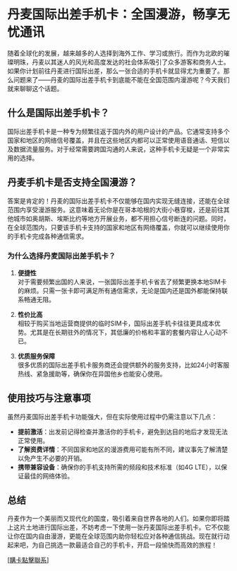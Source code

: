 # 丹麦国际出差手机卡：全国漫游，畅享无忧通讯

随着全球化的发展，越来越多的人选择到海外工作、学习或旅行。而作为北欧的璀璨明珠，丹麦以其迷人的风光和高度发达的社会体系吸引了众多游客和商务人士。如果你计划前往丹麦进行国际出差，那么一张合适的手机卡就显得尤为重要了。那么问题来了——丹麦的国际出差手机卡到底能不能在全国范围内漫游呢？今天我们就来聊聊这个话题。

## 什么是国际出差手机卡？

国际出差手机卡是一种专为频繁往返于国内外的用户设计的产品。它通常支持多个国家和地区的网络信号覆盖，并且在这些地区内都可以正常使用语音通话、短信以及数据流量服务。对于经常需要跨国沟通的人来说，这种手机卡无疑是一个非常实用的选择。

## 丹麦手机卡是否支持全国漫游？

答案是肯定的！丹麦的国际出差手机卡不仅能够在国内实现无缝连接，还能在全球范围内享受漫游服务。这意味着无论你是在哥本哈根的大街小巷穿梭，还是前往其他城市如奥胡斯、埃斯比约等地方开展业务，都不用担心信号断连的问题。同时，在全球范围内，只要该手机卡支持的国家和地区有网络覆盖，你就可以继续使用你的手机卡完成各种通信需求。

### 为什么选择丹麦国际出差手机卡？

1. **便捷性**  
   对于需要频繁出国的人来说，一张国际出差手机卡省去了频繁更换本地SIM卡的麻烦。只需一张卡即可满足所有通信需求，无论是国内还是国外都能保持联系畅通无阻。

2. **性价比高**  
   相较于购买当地运营商提供的临时SIM卡，国际出差手机卡往往更具成本优势。尤其是在长期驻外的情况下，其低廉的价格和丰富的套餐内容让人心动不已。

3. **优质服务保障**  
   很多优质的国际出差手机卡服务商还会提供额外的服务支持，比如24小时客服热线、紧急援助等，确保你在异国他乡也能安心使用。

## 使用技巧与注意事项

虽然丹麦国际出差手机卡功能强大，但在实际使用过程中仍需注意以下几点：

- **提前激活**：出发前记得检查并激活你的手机卡，避免到达目的地后才发现无法正常使用。
- **了解资费详情**：不同国家和地区的漫游费用可能有所不同，建议事先了解清楚以免产生不必要的开销。
- **携带兼容设备**：确保你的手机支持所需的频段和技术标准（如4G LTE），以保证最佳的网络体验。

## 总结

丹麦作为一个美丽而又现代化的国度，吸引着来自世界各地的人们。如果你即将踏上这片土地进行国际出差，不妨考虑一下使用一张丹麦国际出差手机卡。它不仅能让你在国内自由漫游，更能在全球范围内助你轻松应对各种通信挑战。现在就行动起来吧，为自己挑选一款最适合自己的手机卡，开启一段愉快而高效的旅程！

[[購卡點擊聯系](https://t.me/s/esim1088)]